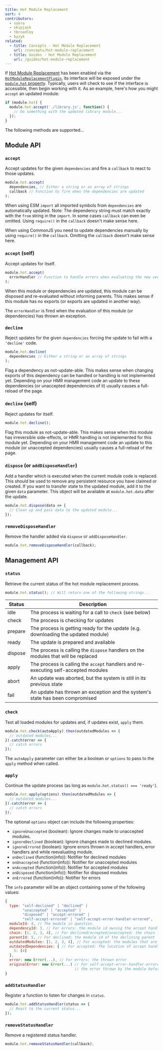 ```yaml
---
title: Hot Module Replacement
sort: 4
contributors:
  - sokra
  - skipjack
  - tbroadley
  - byzyk
related:
  - title: Concepts - Hot Module Replacement
    url: /concepts/hot-module-replacement
  - title: Guides - Hot Module Replacement
    url: /guides/hot-module-replacement
---
```


If [Hot Module Replacement](/concepts/hot-module-replacement) has been enabled via the [`HotModuleReplacementPlugin`](/plugins/hot-module-replacement-plugin), its interface will be exposed under the [`module.hot` property](/api/module-variables#module-hot-webpack-specific-). Typically, users will check to see if the interface is accessible, then begin working with it. As an example, here's how you might `accept` an updated module:

``` js
if (module.hot) {
  module.hot.accept('./library.js', function() {
    // Do something with the updated library module...
  });
}
```

The following methods are supported...

## Module API

### `accept`

Accept updates for the given `dependencies` and fire a `callback` to react to those updates.

``` js
module.hot.accept(
  dependencies, // Either a string or an array of strings
  callback // Function to fire when the dependencies are updated
);
```

When using ESM `import` all imported symbols from `dependencies` are automatically updated. Note: The dependency string must match exactly with the `from` string in the `import`. In some cases `callback` can even be omitted. Using `require()` in the `callback` doesn't make sense here.

When using CommonJS you need to update dependencies manually by using `require()` in the `callback`. Omitting the `callback` doesn't make sense here.

### `accept` (self)

Accept updates for itself.

``` js
module.hot.accept(
  errorHandler // Function to handle errors when evaluating the new version
);
```

When this module or dependencies are updated, this module can be disposed and re-evaluated without informing parents. This makes sense if this module has no exports (or exports are updated in another way).

The `errorHandler` is fired when the evaluation of this module (or dependencies) has thrown an exception.

### `decline`

Reject updates for the given `dependencies` forcing the update to fail with a `'decline'` code.

``` js
module.hot.decline(
  dependencies // Either a string or an array of strings
);
```

Flag a dependency as not-update-able. This makes sense when changing exports of this dependency can be handled or handling is not implemented yet. Depending on your HMR management code an update to these dependencies (or unaccepted dependencies of it) usually causes a full-reload of the page.

### `decline` (self)

Reject updates for itself.

``` js
module.hot.decline();
```

Flag this module as not-update-able. This makes sense when this module has irreversible side-effects, or HMR handling is not implemented for this module yet. Depending on your HMR management code an update to this module (or unaccepted dependencies) usually causes a full-reload of the page.

### `dispose` (or `addDisposeHandler`)

Add a handler which is executed when the current module code is replaced. This should be used to remove any persistent resource you have claimed or created. If you want to transfer state to the updated module, add it to the given `data` parameter. This object will be available at `module.hot.data` after the update.

``` js
module.hot.dispose(data => {
  // Clean up and pass data to the updated module...
});
```


### `removeDisposeHandler`

Remove the handler added via `dispose` or `addDisposeHandler`.

``` js
module.hot.removeDisposeHandler(callback);
```

## Management API

### `status`

Retrieve the current status of the hot module replacement process.

``` js
module.hot.status(); // Will return one of the following strings...
```

| Status      | Description                                                                            |
| ----------- | -------------------------------------------------------------------------------------- |
| idle        | The process is waiting for a call to `check` (see below)                               |
| check       | The process is checking for updates                                                    |
| prepare     | The process is getting ready for the update (e.g. downloading the updated module)      |
| ready       | The update is prepared and available                                                   |
| dispose     | The process is calling the `dispose` handlers on the modules that will be replaced     |
| apply       | The process is calling the `accept` handlers and re-executing self-accepted modules    |
| abort       | An update was aborted, but the system is still in its previous state                  |
| fail        | An update has thrown an exception and the system's state has been compromised          |


### `check`

Test all loaded modules for updates and, if updates exist, `apply` them.

``` js
module.hot.check(autoApply).then(outdatedModules => {
  // outdated modules...
}).catch(error => {
  // catch errors
});
```

The `autoApply` parameter can either be a boolean or `options` to pass to the `apply` method when called.


### `apply`

Continue the update process (as long as `module.hot.status() === 'ready'`).

``` js
module.hot.apply(options).then(outdatedModules => {
  // outdated modules...
}).catch(error => {
  // catch errors
});
```

The optional `options` object can include the following properties:

- `ignoreUnaccepted` (boolean): Ignore changes made to unaccepted modules.
- `ignoreDeclined` (boolean): Ignore changes made to declined modules.
- `ignoreErrored` (boolean): Ignore errors thrown in accept handlers, error handlers and while reevaluating module.
- `onDeclined` (function(info)): Notifier for declined modules
- `onUnaccepted` (function(info)): Notifier for unaccepted modules
- `onAccepted` (function(info)): Notifier for accepted modules
- `onDisposed` (function(info)): Notifier for disposed modules
- `onErrored` (function(info)): Notifier for errors

The `info` parameter will be an object containing some of the following values:

<!-- eslint-skip -->

```js
{
  type: "self-declined" | "declined" |
        "unaccepted" | "accepted" |
        "disposed" | "accept-errored" |
        "self-accept-errored" | "self-accept-error-handler-errored",
  moduleId: 4, // The module in question.
  dependencyId: 3, // For errors: the module id owning the accept handler.
  chain: [1, 2, 3, 4], // For declined/accepted/unaccepted: the chain from where the update was propagated.
  parentId: 5, // For declined: the module id of the declining parent
  outdatedModules: [1, 2, 3, 4], // For accepted: the modules that are outdated and will be disposed
  outdatedDependencies: { // For accepted: The location of accept handlers that will handle the update
    5: [4]
  },
  error: new Error(...), // For errors: the thrown error
  originalError: new Error(...) // For self-accept-error-handler-errored:
                                // the error thrown by the module before the error handler tried to handle it.
}
```


### `addStatusHandler`

Register a function to listen for changes in `status`.

``` js
module.hot.addStatusHandler(status => {
  // React to the current status...
});
```


### `removeStatusHandler`

Remove a registered status handler.

``` js
module.hot.removeStatusHandler(callback);
```
